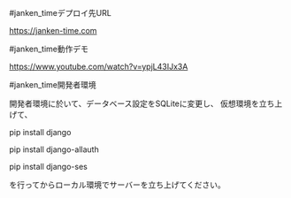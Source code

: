 #janken_timeデプロイ先URL

https://janken-time.com

#janken_time動作デモ

https://www.youtube.com/watch?v=ypjL43IJx3A

#janken_time開発者環境

開発者環境に於いて、データベース設定をSQLiteに変更し、
仮想環境を立ち上げて、

pip install django

pip install django-allauth

pip install django-ses

を行ってからローカル環境でサーバーを立ち上げてください。